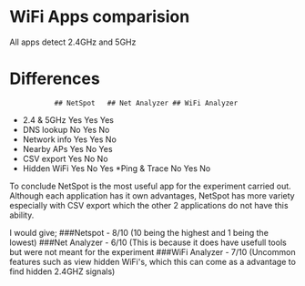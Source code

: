 # WiFi Apps comparision

All apps detect 2.4GHz and 5GHz

# Differences

               ## NetSpot   ## Net Analyzer ## WiFi Analyzer
* 2.4 & 5GHz      Yes         Yes            Yes
* DNS lookup      No          Yes            No
* Network info    Yes         Yes            No
* Nearby APs      Yes         No             Yes
* CSV export      Yes         No             No
* Hidden WiFi     Yes         No             Yes
*Ping & Trace    No          Yes            No

To conclude NetSpot is the most useful app for the experiment carried out. Although each application has it own advantages, NetSpot has more variety especially with CSV export which the other 2 applications do not have this ability.

I would give; 
###Netspot - 8/10 (10 being the highest and 1 being the lowest)
###Net Analyzer - 6/10 (This is because it does have usefull tools but were not meant for the experiment
###WiFi Analyzer - 7/10 (Uncommon features such as view hidden WiFi's, which this can come as a advantage to find hidden 2.4GHZ signals)




